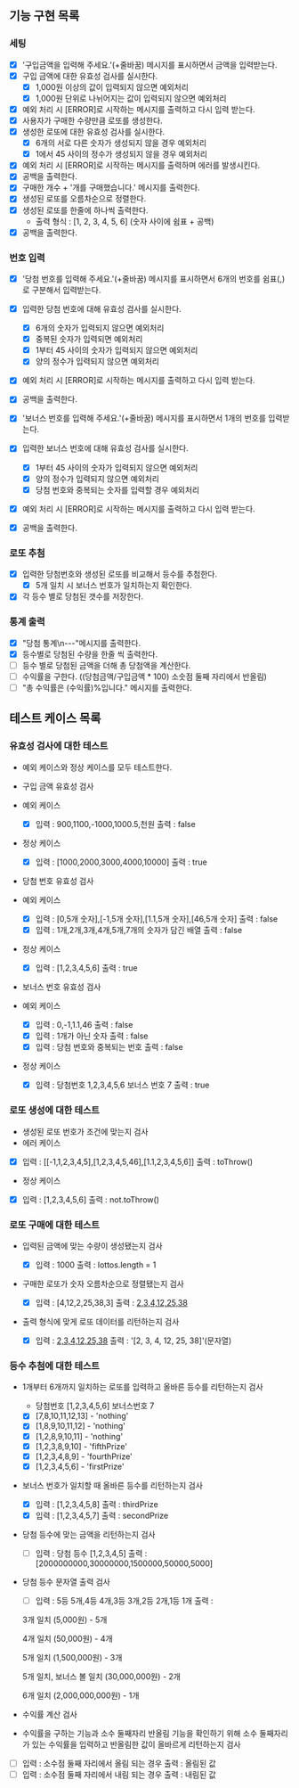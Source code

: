 ## 기능 구현 목록

### 세팅

- [x] '구입금액을 입력해 주세요.'(+줄바꿈) 메시지를 표시하면서 금액을 입력받는다.
- [x] 구입 금액에 대한 유효성 검사를 실시한다.
  - [x] 1,000원 이상의 값이 입력되지 않으면 예외처리
  - [x] 1,000원 단위로 나뉘어지는 값이 입력되지 않으면 예외처리
- [x] 예외 처리 시 [ERROR]로 시작하는 메시지를 출력하고 다시 입력 받는다.
- [x] 사용자가 구매한 수량만큼 로또를 생성한다.
- [x] 생성한 로또에 대한 유효성 검사를 실시한다.
  - [x] 6개의 서로 다른 숫자가 생성되지 않을 경우 예외처리
  - [x] 1에서 45 사이의 정수가 생성되지 않을 경우 예외처리
- [x] 예외 처리 시 [ERROR]로 시작하는 메시지를 출력하며 에러를 발생시킨다.
- [x] 공백을 출력한다.
- [x] 구매한 개수 + '개를 구매했습니다.' 메시지를 출력한다.
- [x] 생성된 로또를 오름차순으로 정렬한다.
- [x] 생성된 로또를 한줄에 하나씩 출력한다.
  - 출력 형식 : [1, 2, 3, 4, 5, 6] (숫자 사이에 쉼표 + 공백)
- [x] 공백을 출력한다.

### 번호 입력

- [x] '당첨 번호를 입력해 주세요.'(+줄바꿈) 메시지를 표시하면서 6개의 번호를 쉼표(,)로 구분해서 입력받는다.
- [x] 입력한 당첨 번호에 대해 유효성 검사를 실시한다.
  - [x] 6개의 숫자가 입력되지 않으면 예외처리
  - [x] 중복된 숫자가 입력되면 예외처리
  - [x] 1부터 45 사이의 숫자가 입력되지 않으면 예외처리
  - [x] 양의 정수가 입력되지 않으면 예외처리
- [x] 예외 처리 시 [ERROR]로 시작하는 메시지를 출력하고 다시 입력 받는다.
- [x] 공백을 출력한다.

- [x] '보너스 번호를 입력해 주세요.'(+줄바꿈) 메시지를 표시하면서 1개의 번호를 입력받는다.
- [x] 입력한 보너스 번호에 대해 유효성 검사를 실시한다.
  - [x] 1부터 45 사이의 숫자가 입력되지 않으면 예외처리
  - [x] 양의 정수가 입력되지 않으면 예외처리
  - [x] 당첨 번호와 중복되는 숫자를 입력할 경우 예외처리
- [x] 예외 처리 시 [ERROR]로 시작하는 메시지를 출력하고 다시 입력 받는다.
- [x] 공백을 출력한다.

### 로또 추첨

- [x] 입력한 당첨번호와 생성된 로또를 비교해서 등수를 추첨한다.
  - [x] 5개 일치 시 보너스 번호가 일치하는지 확인한다.
- [x] 각 등수 별로 당첨된 갯수를 저장한다.

### 통계 출력

- [x] "당첨 통계\n---"메시지를 출력한다.
- [x] 등수별로 당첨된 수량을 한줄 씩 출력한다.
- [ ] 등수 별로 당첨된 금액을 더해 총 당첨액을 계산한다.
- [ ] 수익률을 구한다. ((당첨금액/구입금액 \* 100) 소숫점 둘째 자리에서 반올림)
- [ ] "총 수익률은 (수익률)%입니다." 메시지를 출력한다.

## 테스트 케이스 목록

### 유효성 검사에 대한 테스트

- 예외 케이스와 정상 케이스를 모두 테스트한다.

- 구입 금액 유효성 검사
- 예외 케이스

  - [x] 입력 : 900,1100,-1000,1000.5,천원 출력 : false

- 정상 케이스

  - [x] 입력 : [1000,2000,3000,4000,10000] 출력 : true

- 당첨 번호 유효성 검사
- 예외 케이스

  - [x] 입력 : [0,5개 숫자],[-1,5개 숫자],[1.1,5개 숫자],[46,5개 숫자] 출력 : false
  - [x] 입력 : 1개,2개,3개,4개,5개,7개의 숫자가 담긴 배열
        출력 : false

- 정상 케이스

  - [x] 입력 : [1,2,3,4,5,6] 출력 : true

- 보너스 번호 유효성 검사
- 예외 케이스

  - [x] 입력 : 0,-1,1.1,46 출력 : false
  - [x] 입력 : 1개가 아닌 숫자 출력 : false
  - [x] 입력 : 당첨 번호와 중복되는 번호 출력 : false

- 정상 케이스
  - [x] 입력 : 당첨번호 1,2,3,4,5,6 보너스 번호 7 출력 : true

### 로또 생성에 대한 테스트

- 생성된 로또 번호가 조건에 맞는지 검사
- 에러 케이스
- [x] 입력 : [[-1,1,2,3,4,5],[1,2,3,4,5,46],[1.1,2,3,4,5,6]] 출력 : toThrow()

- 정상 케이스
- [x] 입력 : [1,2,3,4,5,6] 출력 : not.toThrow()

### 로또 구매에 대한 테스트

- 입력된 금액에 맞는 수량이 생성됐는지 검사

  - [x] 입력 : 1000 출력 : lottos.length = 1

- 구매한 로또가 숫자 오름차순으로 정렬됐는지 검사

  - [x] 입력 : [4,12,2,25,38,3] 출력 : [2,3,4,12,25,38](배열)

- 출력 형식에 맞게 로또 데이터를 리턴하는지 검사
  - [x] 입력 : [2,3,4,12,25,38](배열) 출력 : '[2, 3, 4, 12, 25, 38]'(문자열)

### 등수 추첨에 대한 테스트

- 1개부터 6개까지 일치하는 로또를 입력하고 올바른 등수를 리턴하는지 검사

  - 당첨번호 [1,2,3,4,5,6] 보너스번호 7
  - [x] [7,8,10,11,12,13] - 'nothing'
  - [x] [1,8,9,10,11,12] - 'nothing'
  - [x] [1,2,8,9,10,11] - 'nothing'
  - [x] [1,2,3,8,9,10] - 'fifthPrize'
  - [x] [1,2,3,4,8,9] - 'fourthPrize'
  - [x] [1,2,3,4,5,6] - 'firstPrize'

- 보너스 번호가 일치할 때 올바른 등수를 리턴하는지 검사

  - [x] 입력 : [1,2,3,4,5,8] 출력 : thirdPrize
  - [x] 입력 : [1,2,3,4,5,7] 출력 : secondPrize

- 당첨 등수에 맞는 금액을 리턴하는지 검사

  - [ ] 입력 : 당첨 등수 [1,2,3,4,5] 출력 : [2000000000,30000000,1500000,50000,5000]

- 당첨 등수 문자열 출력 검사

  - [ ] 입력 : 5등 5개,4등 4개,3등 3개,2등 2개,1등 1개 출력 :

  <p>3개 일치 (5,000원) - 5개</p>
  <p>4개 일치 (50,000원) - 4개</p>
  <p>5개 일치 (1,500,000원) - 3개</p>
  <p>5개 일치, 보너스 볼 일치 (30,000,000원) - 2개</p>
  <p>6개 일치 (2,000,000,000원) - 1개</p>

- 수익률 계산 검사
- 수익률을 구하는 기능과 소수 둘째자리 반올림 기능을 확인하기 위해 소수 둘째자리가 있는 수익률을 입력하고 반올림한 값이 올바르게 리턴하는지 검사
- [ ] 입력 : 소수점 둘째 자리에서 올림 되는 경우 출력 : 올림된 값
- [ ] 입력 : 소수점 둘째 자리에서 내림 되는 경우 출력 : 내림된 값
